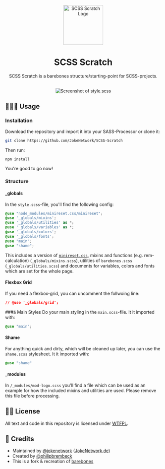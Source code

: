 <div align="center">
<img src="https://user-images.githubusercontent.com/4144601/221711881-b558edd8-a673-4472-aa7c-5b3570904e48.svg" alt="SCSS Scratch Logo" width="128">

# SCSS Scratch

SCSS Scratch is a barebones structure/starting-point for SCSS-projects.
  
<br />

<picture>
	  <source srcset="https://user-images.githubusercontent.com/4144601/221714394-7c6f7652-c91f-4aed-93c3-af94c6137492.png" media="(prefers-color-scheme: dark)">
	  <img src="https://user-images.githubusercontent.com/4144601/221714387-fdeaf704-a056-4d39-9850-e260f4246f7c.png" alt="Screenshot of style.scss">
	</picture>
</div>

## 👨🏼‍💻 Usage
### Installation 
Download the repository and import it into your SASS-Processor or clone it:

````bash
git clone https://github.com/JokeNetwork/SCSS-Scratch
````
Then run:
````bash
npm install 
````

You're good to go now!

### Structure

#### _globals

In the `style.scss`-file, you'll find the following config:

````scss
@use "node_modules/minireset.css/minireset";
@use '_globals/mixins';
@use '_globals/utilities' as *;
@use '_globals/variables' as *;
@use '_globals/colors';
@use '_globals/fonts';
@use "main";
@use "shame";
```` 

This includes a version of [`minireset.css`](https://github.com/jgthms/minireset.css), mixins and functions (e.g. rem-calculation) (`_globals/mixins.scss`), utilities of `barebones.scss` (`_globals/utilities.scss`) and documents for variables, colors and fonts which are set for the whole page.


#### Flexbox Grid 

If you need a flexbox-grid, you can uncomment the follwoing line:

````css
// @use '_globals/grid';
````

###ä Main Styles
Do your main styling in the `main.scss`-file. It it imported with:

````css
@use "main";
````

#### Shame
For anything quick and dirty, which will be cleaned up later, you can use the `shame.scss` stylesheet. It it imported with:

````css
@use "shame"
```` 
   
#### _modules
In `/_modules/mod-logo.scss` you'll find a file which can be used as an example for how the included mixins and utilities are used.
Please remove this file before processing.

## 👩‍⚖️ License

All text and code in this repository is licensed under [WTFPL](https://github.com/JokeNetwork/SCSS-Scratch/blob/master/LICENSE).

## 🤝 Credits 

* Maintained by [@jokenetwork](https://github.com/jokenetwork) ([JokeNetwork.de](https://jokenetwork.de)) 
* Created by [@philipbrembeck](https://github.com/philipbrembeck)
* This is a fork & recreation of [barebones](https://github.com/nothingrandom/barebones)
